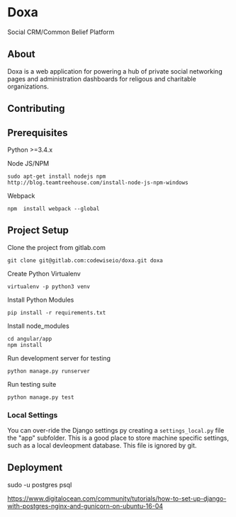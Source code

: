 # Doxa

Social CRM/Common Belief Platform 


## About

Doxa is a web application for powering a hub of private social networking pages and administration dashboards for religous and charitable organizations.

## Contributing



## Prerequisites

Python >=3.4.x

Node JS/NPM

	sudo apt-get install nodejs npm
    http://blog.teamtreehouse.com/install-node-js-npm-windows

Webpack

    npm  install webpack --global

## Project Setup

Clone the project from gitlab.com

    git clone git@gitlab.com:codewiseio/doxa.git doxa

Create Python Virtualenv

	virtualenv -p python3 venv

Install Python Modules

	pip install -r requirements.txt

Install node_modules

    cd angular/app
    npm install

Run development server for testing

    python manage.py runserver

Run testing suite

	python manage.py test

### Local Settings

You can over-ride the Django settings py creating a `settings_local.py` file the "app" subfolder. This is a good place to store machine specific settings, such as a local devleopment database. This file is ignored by git.


## Deployment

sudo -u postgres psql




https://www.digitalocean.com/community/tutorials/how-to-set-up-django-with-postgres-nginx-and-gunicorn-on-ubuntu-16-04


